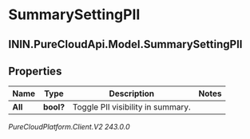 # SummarySettingPII

## ININ.PureCloudApi.Model.SummarySettingPII

## Properties

|Name | Type | Description | Notes|
|------------ | ------------- | ------------- | -------------|
| **All** | **bool?** | Toggle PII visibility in summary. | |



_PureCloudPlatform.Client.V2 243.0.0_
